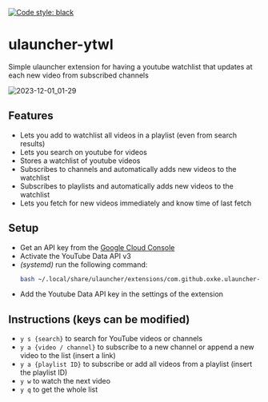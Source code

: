 [![Code style: black](https://img.shields.io/badge/code%20style-black-000000.svg)](https://github.com/psf/black)
# ulauncher-ytwl
Simple ulauncher extension for having a youtube watchlist that updates at each new video from subscribed channels

![2023-12-01\_01-29](https://github.com/Oxke/ulauncher-ytwl/assets/40807290/68f126bf-f83e-4893-b2a1-b67d8fca4157)

## Features
- Lets you add to watchlist all videos in a playlist (even from search results)
- Lets you search on youtube for videos
- Stores a watchlist of youtube videos
- Subscribes to channels and automatically adds new videos to the watchlist
- Subscribes to playlists and automatically adds new videos to the watchlist
- Lets you fetch for new videos immediately and know time of last fetch


## Setup
- Get an API key from the [Google Cloud Console](https://console.cloud.google.com/apis/credentials)
- Activate the YouTube Data API v3
- _(systemd)_ run the following command:
    ```bash
    bash ~/.local/share/ulauncher/extensions/com.github.oxke.ulauncher-ytwl/setup
    ```
- Add the Youtube Data API key in the settings of the extension

## Instructions (keys can be modified)
- `y s {search}` to search for YouTube videos or channels
- `y a {video / channel}` to subscribe to a new channel or append a new video to the list (insert a link)
- `y a {playlist ID}` to subscribe or add all videos from a playlist (insert the playlist ID)
- `y w` to watch the next video
- `y q` to get the whole list

